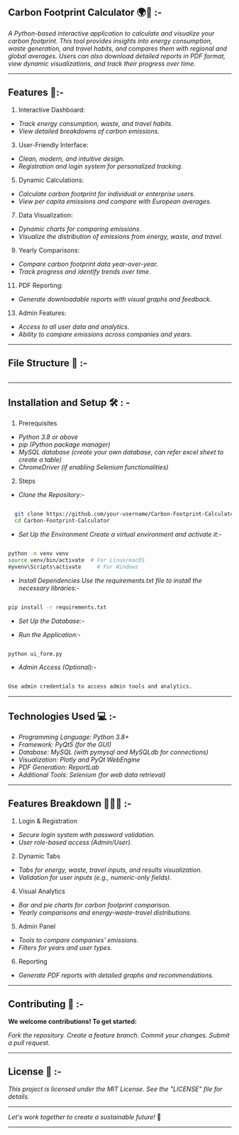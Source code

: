 ## Carbon Footprint Calculator 🌍🌱 :-

*A Python-based interactive application to calculate and visualize your carbon footprint. This tool provides insights into energy consumption, waste generation, and travel habits, and compares them with regional and global averages. Users can also download detailed reports in PDF format, view dynamic visualizations, and track their progress over time.*


----------------------------------------------------------------------------------------------------------------------------

## Features 🌟:- 

1. Interactive Dashboard:
   
- *Track energy consumption, waste, and travel habits.*
- *View detailed breakdowns of carbon emissions.*

3. User-Friendly Interface:
   
- *Clean, modern, and intuitive design.*
- *Registration and login system for personalized tracking.*

5. Dynamic Calculations:
   
- *Calculate carbon footprint for individual or enterprise users.*
- *View per capita emissions and compare with European averages.*

7. Data Visualization:
   
- *Dynamic charts for comparing emissions.*
- *Visualize the distribution of emissions from energy, waste, and travel.*

9. Yearly Comparisons:
    
- *Compare carbon footprint data year-over-year.*
- *Track progress and identify trends over time.*

11. PDF Reporting:
    
- *Generate downloadable reports with visual graphs and feedback.*

13. Admin Features:
    
- *Access to all user data and analytics.*
- *Ability to compare emissions across companies and years.*

  

----------------------------------------------------------------------------------------------------------------------------

## File Structure 📁 :- 

```bash


```


-----------------------------------------------------------------------------------------------------------------------------

## Installation and Setup 🛠️ : -

1. Prerequisites
   
- *Python 3.8 or above*
- *pip (Python package manager)*
- *MySQL database (create your own database, can refer excel sheet to create a table)*
- *ChromeDriver (if enabling Selenium functionalities)*

2. Steps

- *Clone the Repository:-*

```bash

  git clone https://github.com/your-username/Carbon-Footprint-Calculator.git
  cd Carbon-Footprint-Calculator

```

- *Set Up the Environment Create a virtual environment and activate it:-*

```bash

python -m venv venv
source venv/bin/activate  # For Linux/macOS
myvenv\Scripts\activate     # For Windows

```

- *Install Dependencies Use the requirements.txt file to install the necessary libraries:-*

```bash

pip install -r requirements.txt

```

- *Set Up the Database:-*


- *Run the Application:-*

```bash

python ui_form.py

```

- *Admin Access (Optional):-*

```bash

Use admin credentials to access admin tools and analytics.

```


----------------------------------------------------------------------------------------------------------------------------

## Technologies Used 💻 :-

- *Programming Language: Python 3.8+*
- *Framework: PyQt5 (for the GUI)*
- *Database: MySQL (with pymysql and MySQLdb for connections)*
- *Visualization: Plotly and PyQt WebEngine*
- *PDF Generation: ReportLab*
- *Additional Tools: Selenium (for web data retrieval)*
  

----------------------------------------------------------------------------------------------------------------------------

## Features Breakdown 🚶‍♂️💡 :- 

1. Login & Registration
   
- *Secure login system with password validation.*
- *User role-based access (Admin/User).*

2. Dynamic Tabs

- *Tabs for energy, waste, travel inputs, and results visualization.*
- *Validation for user inputs (e.g., numeric-only fields).*
  
4. Visual Analytics

- *Bar and pie charts for carbon footprint comparison.*
- *Yearly comparisons and energy-waste-travel distributions.*
  
5. Admin Panel

- *Tools to compare companies' emissions.*
- *Filters for years and user types.*

6. Reporting

- *Generate PDF reports with detailed graphs and recommendations.*
  

----------------------------------------------------------------------------------------------------------------------------

## Contributing 🤝 :- 

**We welcome contributions! To get started:**

*Fork the repository.*
*Create a feature branch.*
*Commit your changes.*
*Submit a pull request.*

----------------------------------------------------------------------------------------------------------------------------

## License 📄 :-

*This project is licensed under the MIT License. See the "LICENSE" file for details.*

----------------------------------------------------------------------------------------------------------------------------

*Let's work together to create a sustainable future!* 🌿

----------------------------------------------------------------------------------------------------------------------------

